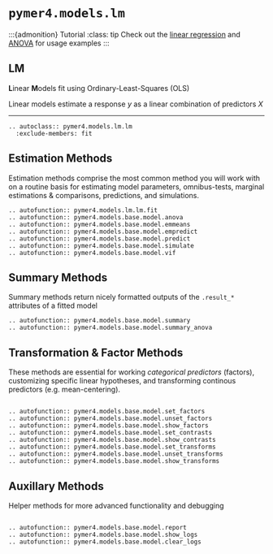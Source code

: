 # `pymer4.models.lm`

:::{admonition} Tutorial
:class: tip
Check out the [linear regression](../../tutorials/01_lm.ipynb) and [ANOVA](../../tutorials/02_categorical.ipynb) for usage examples
:::

## LM

**L**inear **M**odels fit using Ordinary-Least-Squares (OLS)

Linear models estimate a response $y$ as a linear combination of predictors $X$

---

```{eval-rst}
.. autoclass:: pymer4.models.lm.lm
  :exclude-members: fit

```

## Estimation Methods 

Estimation methods comprise the most common method you will work with on a routine basis for estimating model parameters, omnibus-tests, marginal estimations & comparisons, predictions, and simulations. 

```{eval-rst}
.. autofunction:: pymer4.models.lm.lm.fit
.. autofunction:: pymer4.models.base.model.anova
.. autofunction:: pymer4.models.base.model.emmeans
.. autofunction:: pymer4.models.base.model.empredict
.. autofunction:: pymer4.models.base.model.predict
.. autofunction:: pymer4.models.base.model.simulate
.. autofunction:: pymer4.models.base.model.vif

```

## Summary Methods

Summary methods return nicely formatted outputs of the `.result_*` attributes of a fitted model

```{eval-rst}
.. autofunction:: pymer4.models.base.model.summary
.. autofunction:: pymer4.models.base.model.summary_anova

```

## Transformation & Factor Methods

These methods are essential for working *categorical predictors* (factors), customizing specific linear hypotheses, and transforming continous predictors (e.g. mean-centering).

```{eval-rst}

.. autofunction:: pymer4.models.base.model.set_factors
.. autofunction:: pymer4.models.base.model.unset_factors
.. autofunction:: pymer4.models.base.model.show_factors
.. autofunction:: pymer4.models.base.model.set_contrasts
.. autofunction:: pymer4.models.base.model.show_contrasts
.. autofunction:: pymer4.models.base.model.set_transforms
.. autofunction:: pymer4.models.base.model.unset_transforms
.. autofunction:: pymer4.models.base.model.show_transforms

```

## Auxillary Methods

Helper methods for more advanced functionality and debugging

```{eval-rst}

.. autofunction:: pymer4.models.base.model.report
.. autofunction:: pymer4.models.base.model.show_logs
.. autofunction:: pymer4.models.base.model.clear_logs

```
